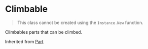 # Climbable

> This class cannot be created using the `Instance.New` function.

Climbables parts that can be climbed.

Inherited from [Part](../Part)
